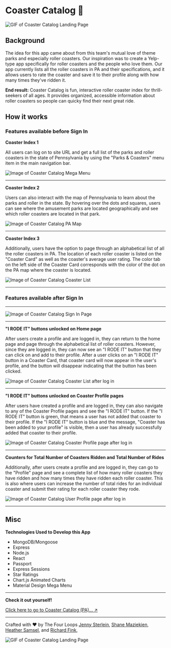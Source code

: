 # Coaster Catalog :roller_coaster:

![GIF of Coaster Catalog Landing Page](https://github.com/ShaneWTP/Coaster-Catalog/blob/master/client/public/images/cc-screen-4.gif?raw=true)

## Background

The idea for this app came about from this team's mutual love of theme parks and especially roller coasters. Our inspiration was to create a Yelp-type app specifically for roller coasters and the people who love them. Our app currently lists all the roller coasters in PA and their specifications, and it allows users to rate the coaster and save it to their profile along with how many times they've ridden it. 

**End result:** Coaster Catalog is fun, interactive roller coaster index for thrill-seekers of all ages. It provides organized, accessible information about roller coasters so people can quicky find their next great ride.


## How it works

### Features available before Sign In

**Coaster Index 1**

All users can log on to site URL and get a full list of the parks and roller coasters in the state of Pennsylvania by using the "Parks & Coasters" menu item in the main navigation bar.

![Image of Coaster Catalog Mega Menu](https://raw.githubusercontent.com/ShaneWTP/Coaster-Catalog/master/client/public/images/readme-images/mega-menu.png)

---

**Coaster Index 2**

Users can also interact with the map of Pennsylvania to learn about the parks and roller in the state. By hovering over the dots and squares, users can see where the amusement parks are located geographically and see which roller coasters are located in that park. 

![Image of Coaster Catalog PA Map](https://raw.githubusercontent.com/ShaneWTP/Coaster-Catalog/master/client/public/images/readme-images/pa-map.png)

---

**Coaster Index 3**

Additionally, users have the option to page through an alphabetical list of all the roller coasters in PA. The location of each roller coaster is listed on the "Coaster Card" as well as the coaster's average user rating. The color tab on the left side of the Coaster Card corresponds with the color of the dot on the PA map where the coaster is located.

![Image of Coaster Catalog Coaster List](https://raw.githubusercontent.com/ShaneWTP/Coaster-Catalog/master/client/public/images/readme-images/coaster-list-pre-sign-in.png)

---

### Features available after Sign In

---

![Image of Coaster Catalog Sign In Page](https://raw.githubusercontent.com/ShaneWTP/Coaster-Catalog/master/client/public/images/readme-images/sign-in-page.png)

---

**"I RODE IT" buttons unlocked on Home page**

After users create a profile and are logged in, they can return to the home page and page through the alphabetical list of roller coasters. However, since they are logged in, they can now see an "I RODE IT" button that they can click on and add to their profile. After a user clicks on an "I RODE IT" button in a Coaster Card, that coaster card will now appear in the user's profile, and the button will disappear indicating that the button has been clicked.

![Image of Coaster Catalog Coaster List after log in](https://raw.githubusercontent.com/ShaneWTP/Coaster-Catalog/master/client/public/images/readme-images/coaster-list-post-sign-in.png)

---

**"I RODE IT" buttons unlocked on Coaster Profile pages**

After users have created a profile and are logged in, they can also navigate to any of the Coaster Profile pages and see the "I RODE IT" button. If the "I RODE IT" button is green, that means a user has not added that coaster to their profile. If the "I RODE IT" button is blue and the message, "Coaster has been added to your profile" is visible, then a user has already successfully added that coaster to their profile.

![Image of Coaster Catalog Coaster Profile page after log in](https://raw.githubusercontent.com/ShaneWTP/Coaster-Catalog/master/client/public/images/readme-images/coaster-profil-post-sign-in.png)

---

**Counters for Total Number of Coasters Ridden and Total Number of Rides**

Additionally, after users create a profile and are logged in, they can go to the "Profile" page and see a complete list of how many roller coasters they have ridden and how many times they have ridden each roller coaster. This is also where users can increase the number of total rides for an individual coaster and submit their rating for each roller coaster they rode.

![Image of Coaster Catalog User Profile page after log in](https://raw.githubusercontent.com/ShaneWTP/Coaster-Catalog/master/client/public/images/readme-images/profil-page-post-sign-in.png)

---

## Misc

**Technologies Used to Develop this App**

* MongoDB/Mongoose 
* Express
* Node.js
* React
* Passport
* Express Sessions
* Star Ratings
* Chart.js Animated Charts
* Material Design Mega Menu


---

**Check it out yourself!**

[Click here to go to Coaster Catalog (PA)... :arrow_upper_right:](https://coaster-catalog.herokuapp.com/) 

---


Crafted with :heart: by The Four Loops [Jenny Sterlein](https://github.com/jenerationx), [Shane Maziekien](https://github.com/ShaneWTP), [Heather Samsel](https://github.com/savycodr), and [Richard Fink](https://github.com/swissfink), 


![GIF of Coaster Catalog Landing Page](https://raw.githubusercontent.com/ShaneWTP/Coaster-Catalog/master/client/public/images/footer-logo.gif)
